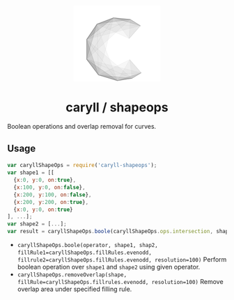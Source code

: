<p align="center"><img src="https://raw.githubusercontent.com/caryll/design/master/caryll-logo-libs-githubreadme.png" width=200></p><h1 align="center">caryll / shapeops</h1>
Boolean operations and overlap removal for curves.

## Usage

```javascript
var caryllShapeOps = require('caryll-shapeops');
var shape1 = [[
  {x:0, y:0, on:true}, 
  {x:100, y:0, on:false}, 
  {x:200, y:100, on:false}, 
  {x:200, y:200, on:true},
  {x:0, y:0, on:true}
], ...];
var shape2 = [...];
var result = caryllShapeOps.boole(caryllShapeOps.ops.intersection, shape1, shap2);
```

* `caryllShapeOps.boole(operator, shape1, shap2, fillRule1=caryllShapeOps.fillRules.evenodd, fillrule2=caryllShapeOps.fillRules.evenodd, resolution=100)` Perform boolean operation over `shape1` and `shape2` using given operator.
* `caryllShapeOps.removeOverlap(shape, fillRule=caryllShapeOps.fillrules.evenodd, resolution=100)` Remove overlap area under specified filling rule.
